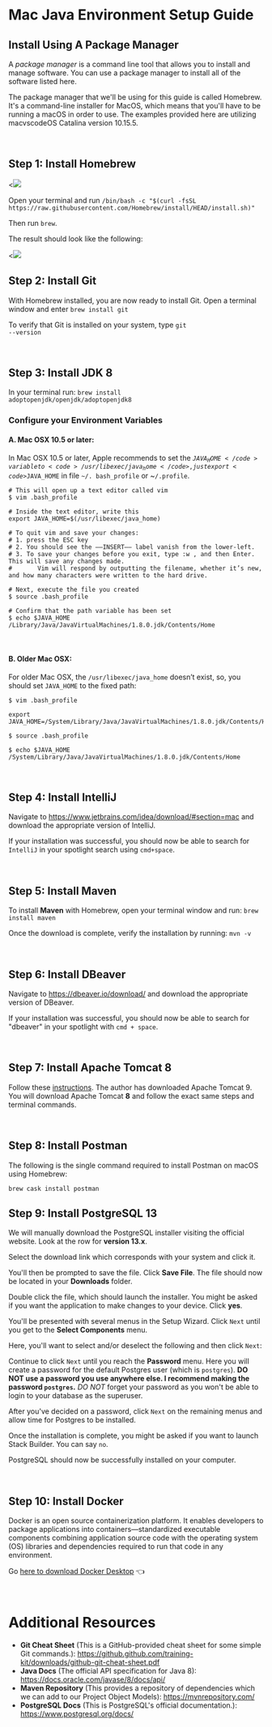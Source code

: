 # Mac Java Environment Setup Guide

## Install Using A Package Manager

A *package manager* is a command line tool that allows you to install and manage software. You can use a package manager to install all of the software listed here.

The package manager that we'll be using for this guide is called Homebrew. It's a command-line installer for MacOS, which means that you'll have to be running a macOS in order to use. The examples provided here are utilizing macvscodeOS Catalina version 10.15.5.

<br>

## Step 1: Install Homebrew

<![](./../images/install-homebrew.png)

Open your terminal and run `/bin/bash -c "$(curl -fsSL https://raw.githubusercontent.com/Homebrew/install/HEAD/install.sh)"`

Then run `brew`.

The result should look like the following:

<![](./../images/run-brew.png)

## Step 2: Install Git

With Homebrew installed, you are now ready to install Git. Open a terminal window and enter <code>brew install git</code>

To verify that Git is installed on your system, type <code>git --version</code>

<br>

## Step 3: Install JDK 8

In your terminal run: <code>brew install adoptopenjdk/openjdk/adoptopenjdk8</code>


### Configure your Environment Variables
#### A. Mac OSX 10.5 or later:
In Mac OSX 10.5 or later, Apple recommends to set the <code>$JAVA_HOME</code> variable to <code>/usr/libexec/java_home</code>, just export <code>$JAVA_HOME</code> in file <code>~/. bash_profile</code> or ~<code>/.profile</code>.

```code
# This will open up a text editor called vim
$ vim .bash_profile

# Inside the text editor, write this
export JAVA_HOME=$(/usr/libexec/java_home)

# To quit vim and save your changes:
# 1. press the ESC key
# 2. You should see the ––INSERT–– label vanish from the lower-left.
# 3. To save your changes before you exit, type :w , and then Enter. This will save any changes made. 
#       Vim will respond by outputting the filename, whether it’s new, and how many characters were written to the hard drive.

# Next, execute the file you created
$ source .bash_profile

# Confirm that the path variable has been set
$ echo $JAVA_HOME
/Library/Java/JavaVirtualMachines/1.8.0.jdk/Contents/Home
```

<br>

#### B. Older Mac OSX:
For older Mac OSX, the <code>/usr/libexec/java_home</code> doesn’t exist, so, you should set <code>JAVA_HOME</code> to the fixed path:

```code
$ vim .bash_profile

export JAVA_HOME=/System/Library/Java/JavaVirtualMachines/1.8.0.jdk/Contents/Home

$ source .bash_profile

$ echo $JAVA_HOME
/System/Library/Java/JavaVirtualMachines/1.8.0.jdk/Contents/Home
```

<br>

## Step 4:  Install IntelliJ

Navigate to https://www.jetbrains.com/idea/download/#section=mac and download the appropriate version of IntelliJ.

If your installation was successful, you should now be able to search for <code>IntelliJ</code> in your spotlight search using <code>cmd+space</code>.

<br>

## Step 5: Install Maven

To install **Maven** with Homebrew, open your terminal window and run: <code>brew install maven</code> 

Once the download is complete, verify the installation by running: <code>mvn -v</code>

<br>

## Step 6: Install DBeaver

Navigate to https://dbeaver.io/download/ and download the appropriate version of DBeaver.

If your installation was successful, you should now be able to search for "dbeaver" in your spotlight with <code>cmd + space</code>.

<br>

## Step 7: Install Apache Tomcat 8
Follow these [instructions](https://medium.com/@jeongwhanchoi/how-to-install-apache-tomcat-on-mac-os-x-605b1cb55252).  The author has downloaded Apache Tomcat 9.  You will download Apache Tomcat **8** and follow the exact same steps and terminal commands.

<br>

## Step 8: Install Postman

The following is the single command required to install Postman on macOS using Homebrew:

<code>brew cask install postman</code>

## Step 9: Install PostgreSQL 13

We will manually download the PostgreSQL installer visiting the official website. Look at the row for **version 13.x**.

Select the download link which corresponds with your system and click it.

You'll then be prompted to save the file. Click **Save File**. The file should now be located in your **Downloads** folder.

Double click the file, which should launch the installer. You might be asked if you want the application to make changes to your device. Click **yes**.

You'll be presented with several menus in the Setup Wizard.  Click <code>Next</code> until you get to the **Select Components** menu. 

Here, you'll want to select and/or deselect the following and then click <code>Next</code>:

Continue to click <code>Next</code> until you reach the **Password** menu. Here you will create a password for the default Postgres user (which is <code>postgres</code>). **DO NOT use a password you use anywhere else.  I recommend making the password `postgres`.** *DO NOT* forget your password as you won't be able to login to your database as the superuser.

After you've decided on a password, click <code>Next</code> on the remaining menus and allow time for Postgres to be installed. 

Once the installation is complete, you might be asked if you want to launch Stack Builder. You can say <code>no</code>.

PostgreSQL should now be successfully installed on your computer.

<br>

## Step 10: Install Docker
Docker is an open source containerization platform. It enables developers to package applications into containers—standardized executable components combining application source code with the operating system (OS) libraries and dependencies required to run that code in any environment.

Go [here to download Docker Desktop](https://www.docker.com/products/docker-desktop) 👈

<br>

Additional Resources
====================

*  **Git Cheat Sheet** (This is a GitHub-provided cheat sheet for some simple Git commands.): https://github.github.com/training-kit/downloads/github-git-cheat-sheet.pdf
*  **Java Docs** (The official API specification for Java 8): https://docs.oracle.com/javase/8/docs/api/
*  **Maven Repository** (This provides a repository of dependencies which we can add to our Project Object Models): https://mvnrepository.com/
*  **PostgreSQL Docs** (This is PostgreSQL's official documentation.): https://www.postgresql.org/docs/
